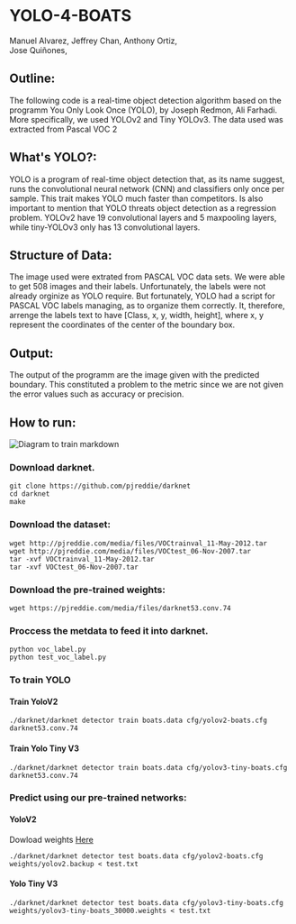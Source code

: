 # YOLO-4-BOATS

Manuel Alvarez,
Jeffrey Chan,
Anthony Ortiz,		
Jose Quiñones,

## Outline:
The following code is a real-time object detection algorithm based on the programm You Only Look Once (YOLO), by Joseph Redmon, Ali Farhadi. More specifically, we used YOLOv2 and Tiny YOLOv3. The data used was extracted from Pascal VOC 2

## What's YOLO?:
YOLO is a program of real-time object detection that, as its name suggest, runs the convolutional neural network (CNN) and classifiers only once per sample. This trait makes YOLO much faster than competitors. Is also important to mention that YOLO threats object detection as a regression problem. YOLOv2 have 19 convolutional layers and 5 maxpooling layers, while tiny-YOLOv3 only has 13 convolutional layers.

## Structure of Data:
The image used were extrated from PASCAL VOC data sets. We were able to get 508 images and their labels. Unfortunately, the labels were not already orginize as YOLO require. But fortunately, YOLO had a script for PASCAL VOC labels managing, as to organize them correctly. It, therefore, arrenge the labels text to have [Class, x, y, width, height], where x, y represent the coordinates of the center of the boundary box.

## Output:
The output of the programm are the image given with the predicted boundary. This constituted a problem to the metric since we are not given the error values such as accuracy or precision.

## How to run:

![Diagram to train markdown](https://drive.google.com/uc?id=1hI5UkgwMV6Nw-SB1E4dnfAy8Hj5kcqNI)

### Download darknet.
```{bash}
git clone https://github.com/pjreddie/darknet
cd darknet
make
```

### Download the dataset:

```{bash}
wget http://pjreddie.com/media/files/VOCtrainval_11-May-2012.tar
wget http://pjreddie.com/media/files/VOCtest_06-Nov-2007.tar
tar -xvf VOCtrainval_11-May-2012.tar
tar -xvf VOCtest_06-Nov-2007.tar
```

### Download the pre-trained weights:

```{bash}
wget https://pjreddie.com/media/files/darknet53.conv.74
```

### Proccess the metdata to feed it into darknet.

```{bash}
python voc_label.py
python test_voc_label.py
```

### To train YOLO

#### Train YoloV2
```{bash}
./darknet/darknet detector train boats.data cfg/yolov2-boats.cfg darknet53.conv.74
```

#### Train Yolo Tiny V3
```{bash}
./darknet/darknet detector train boats.data cfg/yolov3-tiny-boats.cfg darknet53.conv.74
```

### Predict using our pre-trained networks:

#### YoloV2
 
Dowload weights [Here](https://drive.google.com/file/d/1pOVeu-YjcqSRafPvYQHAZoiQMdNV_9OZ/view?usp=sharing)

```{bash}
./darknet/darknet detector test boats.data cfg/yolov2-boats.cfg weights/yolov2.backup < test.txt
```

#### Yolo Tiny V3

```{bash}
./darknet/darknet detector test boats.data cfg/yolov3-tiny-boats.cfg weights/yolov3-tiny-boats_30000.weights < test.txt
```
